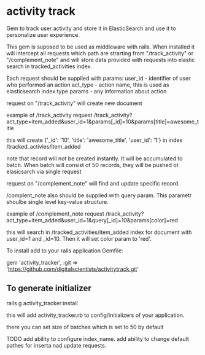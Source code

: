 activity track
=============

Gem to track user activity and store it in ElasticSearch and use it to personalize user experience.

This gem is suposed to be used as middleware with rails. When installed it will intercept all requests which path are strarting from "/track_activity" or "/complement_note" and will store data provided with requests into elastic search in tracked_activities index.

Each request should be supplied with params: 
  user_id - identifier of user who performed an action
  act_type - action name, this is used as elasticsearch index type
  params - any information about action

request on "/track_activity" will create new document 

example of /track_activity request
  /track_activity?act_type=item_added&user_id=1&params[_id]=10&params[title]=awesome_title

  this will create {'_id': '10', 'title': 'awesome_title', 'user_id': '1'} in index /tracked_activies/item_added

note that record will not be created instantly. It will be accumulated to batch. When batch will consist of 50 records, they will be pushed ot elasicsarch via single request

request on "/complement_note" will find and update specific record.

/complent_note also should be supplied with query param. This parametr shoulbe single level key-value structure.


example of /complement_note request
  /track_activity?act_type=item_added&user_id=1&query[_id]=10&params[color]=red

this will search in /tracked_activities/item_added index for document with user_id=1 and _id=10. Then it will set color param to 'red'.


To install add to your rails application Gemfile:

gem 'activity_tracker', :git => 'https://github.com/digitalscientists/activitytrack.git'

To generate initializer
-------------

rails g activity_tracker:install

this will add activity_tracker.rb to config/initializers of your application.

there you can set size of batches which is set to 50 by default

TODO
add ability to configure index_name.
add ability to change default pathes for inserta nad update requests.


